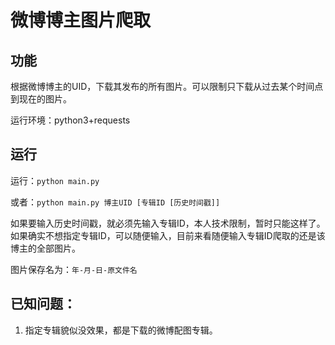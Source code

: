 # 微博博主图片爬取

## 功能

根据微博博主的UID，下载其发布的所有图片。可以限制只下载从过去某个时间点到现在的图片。

运行环境：python3+requests

## 运行

运行：`python main.py`

或者：`python main.py 博主UID [专辑ID [历史时间戳]]` 

如果要输入历史时间戳，就必须先输入专辑ID，本人技术限制，暂时只能这样了。如果确实不想指定专辑ID，可以随便输入，目前来看随便输入专辑ID爬取的还是该博主的全部图片。

图片保存名为：`年-月-日-原文件名`

## 已知问题：

1. 指定专辑貌似没效果，都是下载的微博配图专辑。